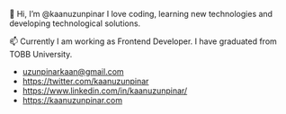 

 👋 Hi, I’m @kaanuzunpinar I love coding, learning new technologies and developing technological solutions.

 📫 Currently I am working as Frontend Developer. I have graduated from TOBB University.

- uzunpinarkaan@gmail.com
- https://twitter.com/kaanuzunpinar
- https://www.linkedin.com/in/kaanuzunpinar/
- https://kaanuzunpinar.com

